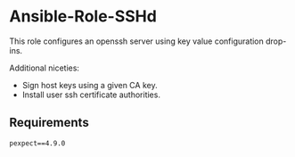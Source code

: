 # Ansible-Role-SSHd

This role configures an openssh server using key value configuration drop-ins.

Additional niceties:

- Sign host keys using a given CA key.
- Install user ssh certificate authorities.


## Requirements

`pexpect==4.9.0`
